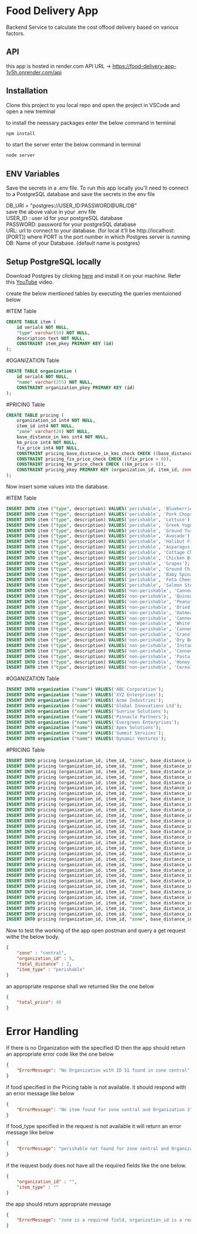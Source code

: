 # Food Delivery App
Backend Service to calculate the cost offood delivery based on various factors.
## API
this app is hosted in render.com
API URL -> https://food-delivery-app-1v5h.onrender.com/api

## Installation
Clone this project to you local repo and open the project in VSCode and open a new treminal

to install the neessary packages enter the below command in terminal
```sh
npm install
```
to start the server enter the below command in terminal
```sh
node server
```
## ENV Variables

Save the secrets in a .env file.
To run this app locally you'll need to connect to a PostgreSQL database and save the secrets in the env file

DB_URI = "postgres://USER_ID:PASSWORD@URL/DB"  
save the above value in your .env file   
USER_ID : user id for your postgreSQL database  
PASSWORD: password for your postgreSQL database  
URL: url to connect to your database. (for local it'll be http://localhost:[PORT]) where PORT is the port number in which Postgres server is running  
DB: Name of your Database. (default name is postgres)  

## Setup PostgreSQL locally

Download Postgres by clicking [here](https://www.postgresql.org/download/) and install it on your machine. Refer this [YouTube](https://www.youtube.com/watch?v=HmziePvMwkE) video.

create the below mentioned tables by executing the queries mentuioned below

#ITEM Table
```sql
CREATE TABLE item (
	id serial4 NOT NULL,
	"type" varchar(50) NOT NULL,
	description text NOT NULL,
	CONSTRAINT item_pkey PRIMARY KEY (id)
);
```
#OGANIZATION Table
```sql
CREATE TABLE organization (
	id serial4 NOT NULL,
	"name" varchar(255) NOT NULL,
	CONSTRAINT organization_pkey PRIMARY KEY (id)
);
```
#PRICING Table
```sql
CREATE TABLE pricing (
	organization_id int4 NOT NULL,
	item_id int4 NOT NULL,
	"zone" varchar(20) NOT NULL,
	base_distance_in_kms int4 NOT NULL,
	km_price int4 NOT NULL,
	fix_price int4 NOT NULL,
	CONSTRAINT pricing_base_distance_in_kms_check CHECK ((base_distance_in_kms > 0)),
	CONSTRAINT pricing_fix_price_check CHECK ((fix_price > 0)),
	CONSTRAINT pricing_km_price_check CHECK ((km_price > 0)),
	CONSTRAINT pricing_pkey PRIMARY KEY (organization_id, item_id, zone)
);
```

Now insert some values into the database.

#ITEM Table
```sql
INSERT INTO item ("type", description) VALUES('perishable', 'Blueberries');
INSERT INTO item ("type", description) VALUES('perishable', 'Pork Chops');
INSERT INTO item ("type", description) VALUES('perishable', 'Lettuce');
INSERT INTO item ("type", description) VALUES('perishable', 'Greek Yogurt');
INSERT INTO item ("type", description) VALUES('perishable', 'Ground Turkey');
INSERT INTO item ("type", description) VALUES('perishable', 'Avocado');
INSERT INTO item ("type", description) VALUES('perishable', 'Halibut Fillet');
INSERT INTO item ("type", description) VALUES('perishable', 'Asparagus');
INSERT INTO item ("type", description) VALUES('perishable', 'Cottage Cheese');
INSERT INTO item ("type", description) VALUES('perishable', 'Chicken Breast');
INSERT INTO item ("type", description) VALUES('perishable', 'Grapes');
INSERT INTO item ("type", description) VALUES('perishable', 'Ground Chicken');
INSERT INTO item ("type", description) VALUES('perishable', 'Baby Spinach');
INSERT INTO item ("type", description) VALUES('perishable', 'Feta Cheese');
INSERT INTO item ("type", description) VALUES('perishable', 'Salmon Steak');
INSERT INTO item ("type", description) VALUES('non-perishable', 'Canned Soup');
INSERT INTO item ("type", description) VALUES('non-perishable', 'Quinoa');
INSERT INTO item ("type", description) VALUES('non-perishable', 'Peanut Butter');
INSERT INTO item ("type", description) VALUES('non-perishable', 'Dried Pasta');
INSERT INTO item ("type", description) VALUES('non-perishable', 'Oatmeal');
INSERT INTO item ("type", description) VALUES('non-perishable', 'Canned Tuna');
INSERT INTO item ("type", description) VALUES('non-perishable', 'White Rice');
INSERT INTO item ("type", description) VALUES('non-perishable', 'Canned Corn');
INSERT INTO item ("type", description) VALUES('non-perishable', 'Granola Bars');
INSERT INTO item ("type", description) VALUES('non-perishable', 'Dry Beans');
INSERT INTO item ("type", description) VALUES('non-perishable', 'Instant Noodles');
INSERT INTO item ("type", description) VALUES('non-perishable', 'Canned Tomatoes');
INSERT INTO item ("type", description) VALUES('non-perishable', 'Pasta Sauce');
INSERT INTO item ("type", description) VALUES('non-perishable', 'Honey');
INSERT INTO item ("type", description) VALUES('non-perishable', 'Cereal');
```
#OGANIZATION Table
```sql
INSERT INTO organization ("name") VALUES('ABC Corporation');
INSERT INTO organization ("name") VALUES('XYZ Enterprises');
INSERT INTO organization ("name") VALUES('Acme Industries');
INSERT INTO organization ("name") VALUES('Global Innovations Ltd');
INSERT INTO organization ("name") VALUES('Sunrise Solutions');
INSERT INTO organization ("name") VALUES('Pinnacle Partners');
INSERT INTO organization ("name") VALUES('Evergreen Enterprises');
INSERT INTO organization ("name") VALUES('Apex Solutions');
INSERT INTO organization ("name") VALUES('Summit Services');
INSERT INTO organization ("name") VALUES('Dynamic Ventures');
```
#PRICING Table
```sql
INSERT INTO pricing (organization_id, item_id, "zone", base_distance_in_kms, km_price, fix_price) VALUES(1, 11, 'central', 10, 150, 5000);
INSERT INTO pricing (organization_id, item_id, "zone", base_distance_in_kms, km_price, fix_price) VALUES(2, 14, 'central', 10, 150, 6000);
INSERT INTO pricing (organization_id, item_id, "zone", base_distance_in_kms, km_price, fix_price) VALUES(3, 17, 'central', 5, 150, 2000);
INSERT INTO pricing (organization_id, item_id, "zone", base_distance_in_kms, km_price, fix_price) VALUES(4, 20, 'central', 5, 150, 3000);
INSERT INTO pricing (organization_id, item_id, "zone", base_distance_in_kms, km_price, fix_price) VALUES(5, 23, 'central', 5, 150, 4000);
INSERT INTO pricing (organization_id, item_id, "zone", base_distance_in_kms, km_price, fix_price) VALUES(6, 26, 'central', 5, 150, 3000);
INSERT INTO pricing (organization_id, item_id, "zone", base_distance_in_kms, km_price, fix_price) VALUES(7, 29, 'central', 5, 150, 4000);
INSERT INTO pricing (organization_id, item_id, "zone", base_distance_in_kms, km_price, fix_price) VALUES(8, 32, 'central', 5, 150, 3000);
INSERT INTO pricing (organization_id, item_id, "zone", base_distance_in_kms, km_price, fix_price) VALUES(9, 35, 'central', 5, 150, 2000);
INSERT INTO pricing (organization_id, item_id, "zone", base_distance_in_kms, km_price, fix_price) VALUES(10, 38, 'central', 5, 150, 3000);
INSERT INTO pricing (organization_id, item_id, "zone", base_distance_in_kms, km_price, fix_price) VALUES(1, 13, 'pacific', 10, 100, 7000);
INSERT INTO pricing (organization_id, item_id, "zone", base_distance_in_kms, km_price, fix_price) VALUES(2, 16, 'pacific', 10, 100, 8000);
INSERT INTO pricing (organization_id, item_id, "zone", base_distance_in_kms, km_price, fix_price) VALUES(3, 19, 'pacific', 10, 100, 4000);
INSERT INTO pricing (organization_id, item_id, "zone", base_distance_in_kms, km_price, fix_price) VALUES(4, 22, 'pacific', 10, 100, 5000);
INSERT INTO pricing (organization_id, item_id, "zone", base_distance_in_kms, km_price, fix_price) VALUES(5, 25, 'pacific', 10, 100, 6000);
INSERT INTO pricing (organization_id, item_id, "zone", base_distance_in_kms, km_price, fix_price) VALUES(6, 28, 'pacific', 10, 100, 5000);
INSERT INTO pricing (organization_id, item_id, "zone", base_distance_in_kms, km_price, fix_price) VALUES(7, 31, 'pacific', 10, 100, 6000);
INSERT INTO pricing (organization_id, item_id, "zone", base_distance_in_kms, km_price, fix_price) VALUES(8, 34, 'pacific', 10, 100, 5000);
INSERT INTO pricing (organization_id, item_id, "zone", base_distance_in_kms, km_price, fix_price) VALUES(9, 37, 'pacific', 10, 100, 4000);
INSERT INTO pricing (organization_id, item_id, "zone", base_distance_in_kms, km_price, fix_price) VALUES(10, 40, 'pacific', 10, 100, 5000);
INSERT INTO pricing (organization_id, item_id, "zone", base_distance_in_kms, km_price, fix_price) VALUES(1, 12, 'eastern', 7, 180, 6000);
INSERT INTO pricing (organization_id, item_id, "zone", base_distance_in_kms, km_price, fix_price) VALUES(2, 15, 'eastern', 7, 180, 7000);
INSERT INTO pricing (organization_id, item_id, "zone", base_distance_in_kms, km_price, fix_price) VALUES(3, 18, 'eastern', 7, 180, 3000);
INSERT INTO pricing (organization_id, item_id, "zone", base_distance_in_kms, km_price, fix_price) VALUES(4, 21, 'eastern', 7, 180, 4000);
INSERT INTO pricing (organization_id, item_id, "zone", base_distance_in_kms, km_price, fix_price) VALUES(5, 24, 'eastern', 7, 180, 5000);
INSERT INTO pricing (organization_id, item_id, "zone", base_distance_in_kms, km_price, fix_price) VALUES(6, 27, 'eastern', 7, 180, 4000);
INSERT INTO pricing (organization_id, item_id, "zone", base_distance_in_kms, km_price, fix_price) VALUES(7, 30, 'eastern', 7, 180, 5000);
INSERT INTO pricing (organization_id, item_id, "zone", base_distance_in_kms, km_price, fix_price) VALUES(8, 33, 'eastern', 7, 180, 4000);
INSERT INTO pricing (organization_id, item_id, "zone", base_distance_in_kms, km_price, fix_price) VALUES(9, 36, 'eastern', 7, 180, 3000);
INSERT INTO pricing (organization_id, item_id, "zone", base_distance_in_kms, km_price, fix_price) VALUES(10, 39, 'eastern', 7, 180, 4000);
```

Now to test the working of the app open postman and query a get request withe the below body.
```json
{
    "zone" : "central",
    "organization_id" : 5,
    "total_distance" : 2,
    "item_type" : "perishable"
}
```

an appropriate response shall we returned like the one below
```json
{
    "total_price": 40
}
```

# Error Handling
If there is no Organization with the specified ID then the app should return an appropriate error code like the one below

```json
{
    "ErrorMessage": "No Organization with ID 51 found in zone central"
}
```

if food specified in the Pricing table is not available. it should respond with an error message like below
```json
{
    "ErrorMessage": "No item found for zone central and Organization 3"
}
```
if food_type specified in the request is not available it will return an error message like below
```json
{
    "ErrorMessage": "perishable not found for zone central and Organization 3"
}
```
if the request body does not have all the required fields like the one below.
```json
{
    "organization_id" : "",
    "item_type" : ""
}
```
the app should return appropriate message 
```json 
{
    "ErrorMessage": "zone is a required field, organization_id is a required field, total_distance is a required field, item_type is a required field. (should be either 'perishable' or 'non-perishable')"
}
```